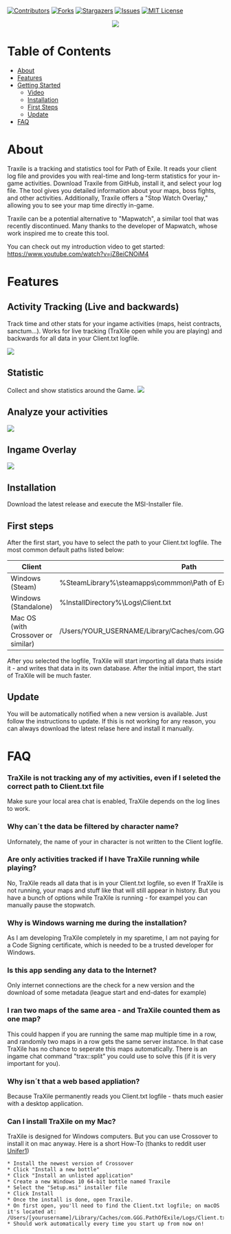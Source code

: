 <!-- Improved compatibility of back to top link: See: https://github.com/othneildrew/Best-README-Template/pull/73 -->
<a name="readme-top"></a>

[![Contributors][contributors-shield]][contributors-url]
[![Forks][forks-shield]][forks-url]
[![Stargazers][stars-shield]][stars-url]
[![Issues][issues-shield]][issues-url]
[![MIT License][license-shield]][license-url]

<div align="center">
  <a href="https://github.com/dermow/TraXile">
    <img src="https://github.com/dermow/TraXile/blob/master/TraXile/Resources/trax.jpg?raw=true" />
  </a>
</div>

# Table of Contents
<!--ts-->
   * [About](#About)
   * [Features](#Features)
   * [Getting Started](#Getting-Started)
        * [Video](#Video)
        * [Installation](#Installation)
        * [First Steps](#First-Steps)
        * [Update](#Update)
   * [FAQ](#FAQ)
<!--te-->

# About
Traxile is a tracking and statistics tool for Path of Exile. It reads your client log file and provides you with real-time and long-term statistics for your in-game activities. Download Traxile from GitHub, install it, and select your log file. The tool gives you detailed information about your maps, boss fights, and other activities. Additionally, Traxile offers a "Stop Watch Overlay," allowing you to see your map time directly in-game.

Traxile can be a potential alternative to "Mapwatch", a similar tool that was recently discontinued. Many thanks to the developer of Mapwatch, whose work inspired me to create this tool.

You can check out my introduction video to get started:
https://www.youtube.com/watch?v=jZ8eiCNOiM4

# Features
## Activity Tracking (Live and backwards)
Track time and other stats for your ingame activities (maps, heist contracts, sanctum...). Works for live tracking (TraXile open while you are playing)
and backwards for all data in your Client.txt logfile.

<img src="https://github.com/dermow/TraXile/blob/master/Docu/Images/Traxile_Screenshot_TimeTracking.png?raw=true" />


## Statistic
Collect and show statistics around the Game.
<img src="https://github.com/dermow/TraXile/blob/rework_326/Docu/Images/MappingChart.png?raw=true" />

## Analyze your activities
<img src="https://github.com/dermow/TraXile/blob/rework_326/Docu/Images/SummaryWindow.png?raw=true" />

## Ingame Overlay
<img src="https://github.com/dermow/TraXile/blob/rework_326/Docu/Images/Overlays.png?raw=true" />

## Installation
Download the latest release and execute the MSI-Installer file.

## First steps
After the first start, you have to select the path to your Client.txt logfile. The most common default paths listed below:

| Client  | Path | Example |
|---|---|---|
| Windows (Steam)  | %SteamLibrary%\steamapps\commmon\Path of Exile\Logs\Client.txt  | C:\Steam\steamapps\common\Path of Exile\logs\Client.txt |
| Windows (Standalone)  | %InstallDirectory%\Logs\Client.txt  | C:\Program Files (x86)\Grinding Gear Games\Path of Exile\logs\Client.txt |
| Mac OS (with Crossover or similar)  | /Users/YOUR_USERNAME/Library/Caches/com.GGG.PathOfExile/Logs/Client.txt  | /Users/mow/Library/Caches/com.GGG.PathOfExile/Logs/Client.txt |

After you selected the logfile, TraXile will start importing all data thats inside it - and writes that data in its own database. After the initial import, the start of TraXile will
be much faster.

## Update
You will be automatically notified when a new version is available. Just follow the instructions to update.
If this is not working for any reason, you can always download the latest relase here and install it manually.

# FAQ
### TraXile is not tracking any of my activities, even if I seleted the correct path to Client.txt file
Make sure your local area chat is enabled, TraXile depends on the log lines to work.

### Why can´t the data be filtered by character name?
Unfornately, the name of your in character is not written to the Client logfile.

### Are only activities tracked if I have TraXile running while playing?
No, TraXile reads all data that is in your Client.txt logfile, so even If TraXile is not running, your maps and stuff like that will still appear in history. But you have a bunch of
options while TraXile is running - for exampel you can manually pause the stopwatch.

### Why is Windows warning me during the installation?
As I am developing TraXile completely in my sparetime, I am not paying for a Code Signing certificate, which is needed to be a trusted developer for Windows.

### Is this app sending any data to the Internet?
Only internet connections are the check for a new version and the download of some metadata (league start and end-dates for example)

### I ran two maps of the same area - and TraXile counted them as one map?
This could happen if you are running the same map multiple time in a row, and randomly two maps in a row gets the same server instance. In that case TraXile has no chance to 
seperate this maps automatically. There is an ingame chat command "trax::split" you could use to solve this (if it is very important for you).

### Why isn´t that a web based appliation?
Because TraXile permanently reads you Client.txt logfile - thats much easier with a desktop application.

### Can I install TraXile on my Mac?
TraXile is designed for Windows computers. But you can use Crossover to install it on mac anyway. Here is a short How-To (thanks to reddit user [Unifer1](https://www.reddit.com/user/Unifer1/))

    * Install the newest version of Crossover
    * Click "Install a new bottle"
    * Click "Install an unlisted application"
    * Create a new Windows 10 64-bit bottle named Traxile
    * Select the "Setup.msi" installer file
    * Click Install
    * Once the install is done, open Traxile.
    * On first open, you'll need to find the Client.txt logfile; on macOS it's located at: /Users/[yourusername]/Library/Caches/com.GGG.PathOfExile/Logs/Client.txt
    * Should work automatically every time you start up from now on!

<!-- MARKDOWN LINKS & IMAGES -->
<!-- https://www.markdownguide.org/basic-syntax/#reference-style-links -->
[contributors-shield]: https://img.shields.io/github/contributors/dermow/TraXIle.svg?style=for-the-badge
[contributors-url]: https://github.com/dermow/TraXile/graphs/contributors
[forks-shield]: https://img.shields.io/github/forks/dermow/TraXile.svg?style=for-the-badge
[forks-url]: https://github.com/dermow/TraXile/network/members
[stars-shield]: https://img.shields.io/github/stars/dermow/TraXile.svg?style=for-the-badge
[stars-url]: https://github.com/dermow/TraXile/stargazers
[issues-shield]: https://img.shields.io/github/issues/dermow/TraXile.svg?style=for-the-badge
[issues-url]: https://github.com/dermow/TraXile/issues
[license-shield]: https://img.shields.io/github/license/dermow/TraXile.svg?style=for-the-badge
[license-url]: https://github.com/dermow/TraXile/blob/master/LICENSE.txt
[linkedin-shield]: https://img.shields.io/badge/-LinkedIn-black.svg?style=for-the-badge&logo=linkedin&colorB=555
[linkedin-url]: https://linkedin.com/in/linkedin_username
[product-screenshot]: images/screenshot.png
